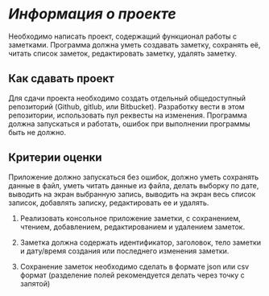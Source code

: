 # *Информация о проекте*
Необходимо написать проект, содержащий функционал работы с заметками. Программа должна уметь создавать заметку, сохранять её, читать список заметок, редактировать заметку, удалять заметку.

## Как сдавать проект
Для сдачи проекта необходимо создать отдельный общедоступный репозиторий (Github, gitlub, или Bitbucket). Разработку вести в этом репозитории, использовать пул реквесты на изменения. Программа должна запускаться и работать, ошибок при выполнении программы быть не должно.

## Критерии оценки
Приложение должно запускаться без ошибок, должно уметь сохранять данные в файл, уметь читать данные из файла, делать выборку по дате, выводить на экран выбранную запись, выводить на экран весь список записок, добавлять записку, редактировать ее и удалять.

1. Реализовать консольное приложение заметки, с сохранением, чтением, добавлением, редактированием и удалением заметок.

2. Заметка должна содержать идентификатор, заголовок, тело заметки и дату/время создания или последнего изменения заметки.

3. Сохранение заметок необходимо сделать в формате json или csv формат (разделение полей рекомендуется делать через точку с запятой)